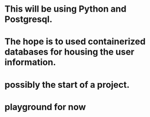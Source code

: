 # This will be using Python and Postgresql.
# The hope is to used containerized databases for housing the user information.
# possibly the start of a project.
# playground for now
